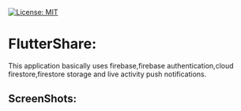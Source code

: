 [![License: MIT](https://img.shields.io/badge/License-MIT-yellow.svg)](https://opensource.org/licenses/MIT)

# FlutterShare:

This application basically uses firebase,firebase authentication,cloud firestore,firestore storage and live activity push notifications.

## ScreenShots:




